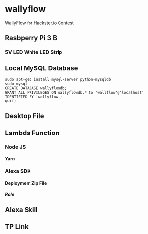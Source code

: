 # wallyflow
WallyFlow for Hackster.io Contest

## Rasbperry Pi 3 B

### 5V LED White LED Strip

## Local MySQL Database

```
sudo apt-get install mysql-server python-mysqldb
sudo mysql
CREATE DATABASE wallyflowdb;
GRANT ALL PRIVILEGES ON wallyflowdb.* to 'wallflow'@'localhost' IDENTIFIED BY 'wallyflow';
QUIT;
```

## Desktop File


## Lambda Function

### Node JS

#### Yarn

### Alexa SDK

#### Deployment Zip File

##### Role

## Alexa Skill

## TP Link

